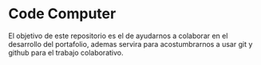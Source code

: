 # Code Computer
El objetivo de este repositorio es el de ayudarnos a colaborar en el desarrollo del portafolio, ademas servira para acostumbrarnos a usar git y github para el trabajo colaborativo.
